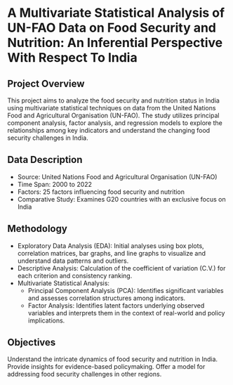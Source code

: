 # A Multivariate Statistical Analysis of UN-FAO Data on Food Security and Nutrition: An Inferential Perspective With Respect To India

## Project Overview
This project aims to analyze the food security and nutrition status in India using multivariate statistical techniques on data from the United Nations Food and Agricultural Organisation (UN-FAO). The study utilizes principal component analysis, factor analysis, and regression models to explore the relationships among key indicators and understand the changing food security challenges in India.

## Data Description
<ul>
  <li>Source: United Nations Food and Agricultural Organisation (UN-FAO)</li>
  <li>Time Span: 2000 to 2022</li>
  <li>Factors: 25 factors influencing food security and nutrition</li>
  <li>Comparative Study: Examines G20 countries with an exclusive focus on India</li>
</ul>

## Methodology
<ul>
  <li>Exploratory Data Analysis (EDA): Initial analyses using box plots, correlation matrices, bar graphs, and line graphs to visualize and understand data patterns and outliers.</li>
  <li>Descriptive Analysis: Calculation of the coefficient of variation (C.V.) for each criterion and consistency ranking.</li>
  <li>Multivariate Statistical Analysis:
    <ul>
      <li>Principal Component Analysis (PCA): Identifies significant variables and assesses correlation structures among indicators.</li>
      <li>Factor Analysis: Identifies latent factors underlying observed variables and interprets them in the context of real-world and policy implications.</li>
    </ul></li>
</ul>

## Objectives
Understand the intricate dynamics of food security and nutrition in India.
Provide insights for evidence-based policymaking.
Offer a model for addressing food security challenges in other regions.
